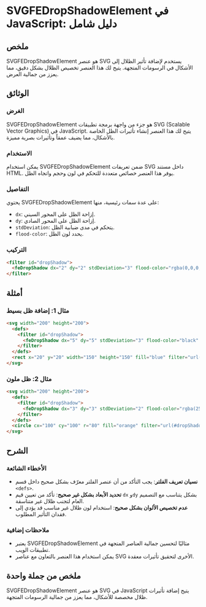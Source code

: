 <!--
Meta Description: # SVGFEDropShadowElement في JavaScript: دليل شامل ## ملخص SVGFEDropShadowElement هو عنصر SVG يستخدم لإضافة تأثير الظلال إلى الأشكال في الرسومات المتجه...
Meta Keywords: svg, filter, svgfedropshadowelement, الظل, بشكل
-->

# SVGFEDropShadowElement في JavaScript: دليل شامل

## ملخص
SVGFEDropShadowElement هو عنصر SVG يستخدم لإضافة تأثير الظلال إلى الأشكال في الرسومات المتجهة. يتيح لك هذا العنصر تخصيص الظلال بشكل دقيق، مما يعزز من جمالية العرض.

## الوثائق
### الغرض
SVGFEDropShadowElement هو جزء من واجهة برمجة تطبيقات SVG (Scalable Vector Graphics) في JavaScript. يتيح لك هذا العنصر إنشاء تأثيرات الظل الخاصة بالأشكال، مما يضيف عمقاً وتأثيرات بصرية مميزة.

### الاستخدام
يمكن استخدام SVGFEDropShadowElement ضمن تعريفات SVG داخل مستند HTML. يوفر هذا العنصر خصائص متعددة للتحكم في لون وحجم واتجاه الظل.

### التفاصيل
يحتوي SVGFEDropShadowElement على عدة سمات رئيسية، منها:
- `dx`: إزاحة الظل على المحور السيني.
- `dy`: إزاحة الظل على المحور الصادي.
- `stdDeviation`: يتحكم في مدى ضبابية الظل.
- `flood-color`: يحدد لون الظل.

### التركيب
```html
<filter id="dropShadow">
  <feDropShadow dx="2" dy="2" stdDeviation="3" flood-color="rgba(0,0,0,0.5)" />
</filter>
```

## أمثلة
### مثال 1: إضافة ظل بسيط
```html
<svg width="200" height="200">
  <defs>
    <filter id="dropShadow">
      <feDropShadow dx="5" dy="5" stdDeviation="3" flood-color="black" />
    </filter>
  </defs>
  <rect x="20" y="20" width="150" height="150" fill="blue" filter="url(#dropShadow)" />
</svg>
```

### مثال 2: ظل ملون
```html
<svg width="200" height="200">
  <defs>
    <filter id="dropShadow">
      <feDropShadow dx="3" dy="3" stdDeviation="2" flood-color="rgba(255, 0, 0, 0.5)" />
    </filter>
  </defs>
  <circle cx="100" cy="100" r="80" fill="orange" filter="url(#dropShadow)" />
</svg>
```

## الشرح
### الأخطاء الشائعة
- **نسيان تعريف الفلتر**: يجب التأكد من أن عنصر الفلتر معرّف بشكل صحيح داخل قسم `<defs>`.
- **تحديد الأبعاد بشكل غير صحيح**: تأكد من تعيين قيم `dx` و`dy` بشكل يتناسب مع التصميم العام لتجنب ظلال غير متناسقة.
- **عدم تخصيص الألوان بشكل صحيح**: استخدام لون ظلال غير مناسب قد يؤدي إلى فقدان التأثير المطلوب.

### ملاحظات إضافية
- يعتبر SVGFEDropShadowElement مثاليًا لتحسين جمالية العناصر المتجهة في تطبيقات الويب.
- يمكن استخدام هذا العنصر بالتعاون مع عناصر SVG الأخرى لتحقيق تأثيرات معقدة.

## ملخص من جملة واحدة
SVGFEDropShadowElement هو عنصر SVG في JavaScript يتيح إضافة تأثيرات ظلال مخصصة للأشكال، مما يعزز من جمالية الرسومات المتجهة.